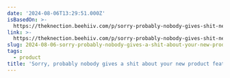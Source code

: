 ```yaml
---
date: '2024-08-06T13:29:51.000Z'
isBasedOn: >-
  https://theknection.beehiiv.com/p/sorry-probably-nobody-gives-shit-new-product-feature
link: >-
  https://theknection.beehiiv.com/p/sorry-probably-nobody-gives-shit-new-product-feature
slug: 2024-08-06-sorry-probably-nobody-gives-a-shit-about-your-new-product-feature
tags:
  - product
title: 'Sorry, probably nobody gives a shit about your new product feature'
---
```

 
